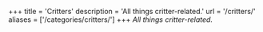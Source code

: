 +++
title = 'Critters'
description = 'All things critter-related.'
url = '/critters/'
aliases = ['/categories/critters/']
+++
*All things critter-related.*